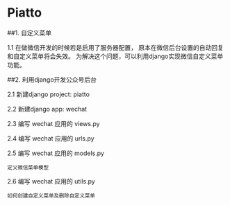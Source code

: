 #  Piatto

##1. 自定义菜单 

1.1 在做微信开发的时候若是启用了服务器配置，
原本在微信后台设置的自动回复和自定义菜单将会失效。
为解决这个问题，可以利用django实现微信自定义菜单功能。

##2. 利用django开发公众号后台

2.1 新建django project: piatto

2.2 新建django app: wechat

2.3 编写 wechat 应用的 views.py

2.4 编写 wechat 应用的 urls.py

2.5 编写 wechat 应用的 models.py

    定义微信菜单模型

2.6 编写 wechat 应用的 utils.py

    如何创建自定义菜单及删除自定义菜单







